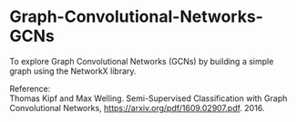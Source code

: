 # Graph-Convolutional-Networks-GCNs
To explore Graph Convolutional Networks (GCNs) by building a simple graph using the NetworkX library.  
  
Reference:  
Thomas Kipf and Max Welling. Semi-Supervised Classification with Graph Convolutional Networks, https://arxiv.org/pdf/1609.02907.pdf. 2016.
